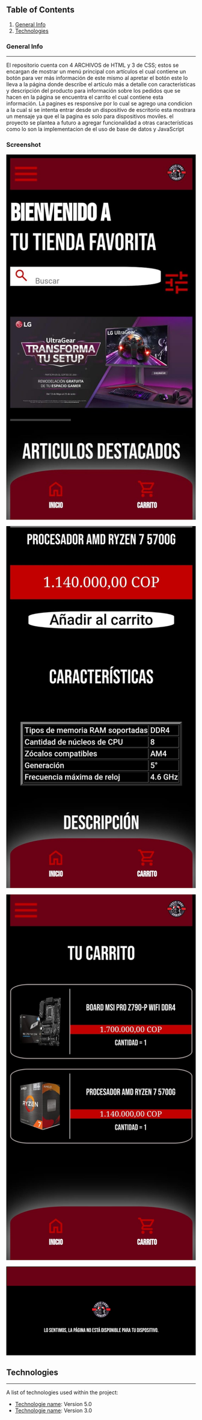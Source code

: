 ## Table of Contents
1. [General Info](#general-info)
2. [Technologies](#technologies)
### General Info
***
El repositorio cuenta con 4 ARCHIVOS de HTML y 3 de CSS; estos se encargan de mostrar un menú principal con artículos el cual contiene un botón para ver más información de este mismo al apretar el botón este lo lleva a la página donde describe el artículo más a detalle con características y descripción del producto para información sobre los pedidos que se hacen en la página se encuentra el carrito el cual contiene esta información. La pagines es responsive por lo cual se agrego una condicion a la cual si se intenta entrar desde un dispositivo de escritorio esta mostrara un mensaje ya que el la pagina es solo para dispositivos moviles. el proyecto se plantea a futuro a agregar funcionalidad a otras características como lo son la implementacion de el uso de base de datos y JavaScript
### Screenshot
![Image text](./imagenes/Menu-principal.jpg)

![Image text](./imagenes/caracteristicas%20del%20producto.jpg)

![Image text](./imagenes/carrito.jpg)

![Image text](./imagenes/responsive.png)

## Technologies
***
A list of technologies used within the project:
* [Technologie name](HTML): Version 5.0
* [Technologie name](CSS): Version 3.0
